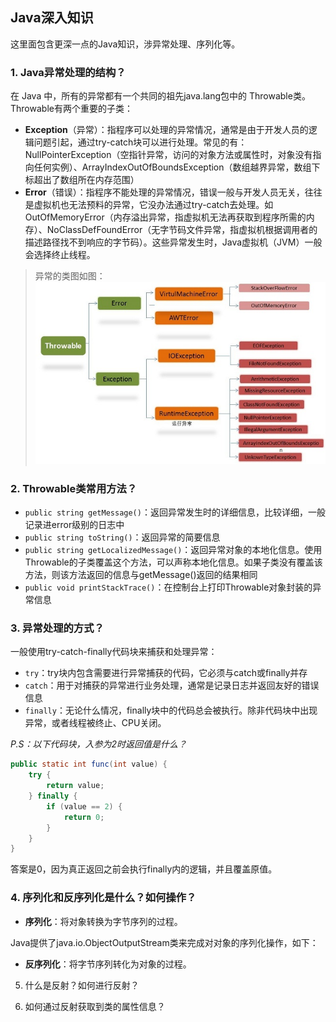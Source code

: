 ## Java深入知识

这里面包含更深一点的Java知识，涉异常处理、序列化等。

### **1. Java异常处理的结构？**
   
在 Java 中，所有的异常都有一个共同的祖先java.lang包中的 Throwable类。Throwable有两个重要的子类：
* **Exception**（异常）：指程序可以处理的异常情况，通常是由于开发人员的逻辑问题引起，通过try-catch块可以进行处理。常见的有：NullPointerException（空指针异常，访问的对象方法或属性时，对象没有指向任何实例）、ArrayIndexOutOfBoundsException（数组越界异常，数组下标超出了数组所在内存范围）
* **Error**（错误）：指程序不能处理的异常情况，错误一般与开发人员无关，往往是虚拟机也无法预料的异常，它没办法通过try-catch去处理。如OutOfMemoryError（内存溢出异常，指虚拟机无法再获取到程序所需的内存）、NoClassDefFoundError（无字节码文件异常，指虚拟机根据调用者的描述路径找不到响应的字节码）。这些异常发生时，Java虚拟机（JVM）一般会选择终止线程。

>异常的类图如图：  
![](images/exception.png)

### **2. Throwable类常用方法？**
 * `public string getMessage()`：返回异常发生时的详细信息，比较详细，一般记录进error级别的日志中
 * `public string toString()`：返回异常的简要信息
 * `public string getLocalizedMessage()`：返回异常对象的本地化信息。使用Throwable的子类覆盖这个方法，可以声称本地化信息。如果子类没有覆盖该方法，则该方法返回的信息与getMessage()返回的结果相同
 * `public void printStackTrace()`：在控制台上打印Throwable对象封装的异常信息

### **3. 异常处理的方式？**
   
一般使用try-catch-finally代码块来捕获和处理异常：
* `try`：try块内包含需要进行异常捕获的代码，它必须与catch或finally并存
* `catch`：用于对捕获的异常进行业务处理，通常是记录日志并返回友好的错误信息
* `finally`：无论什么情况，finally块中的代码总会被执行。除非代码块中出现异常，或者线程被终止、CPU关闭。

*P.S：以下代码块，入参为2时返回值是什么？*
```java
public static int func(int value) {
    try {
        return value;
    } finally {
        if (value == 2) {
            return 0;
        }
    }
}
```
答案是0，因为真正返回之前会执行finally内的逻辑，并且覆盖原值。

### **4. 序列化和反序列化是什么？如何操作？**

* **序列化**：将对象转换为字节序列的过程。

 Java提供了java.io.ObjectOutputStream类来完成对对象的序列化操作，如下：



* **反序列化**：将字节序列转化为对象的过程。

5. 什么是反射？如何进行反射？

6. 如何通过反射获取到类的属性信息？